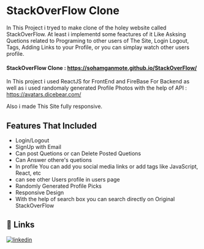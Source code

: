 
# StackOverFlow Clone 
In This Project i tryed to make clone of the holey website called StackOverFlow.
At least i implementd some feactures of it Like Asksing Quetions related to Programing to other users of The Site, Login Logout, Tags, Adding Links to your Profile, or you can simplay watch other users profile.

#### StackOverFlow Clone : https://sohamganmote.github.io/StackOverFlow/

In This project i used ReactJS for FrontEnd and FireBase For Backend as well as i used randomaly generated Profile Photos with the help of API : https://avatars.dicebear.com/

Also i made This Site fully responsive. 





## Features That Included

- Login/Logout
- SignUp with Email
- Can post Quetions or can Delete Posted Quetions 
- Can Answer othere's quetions 
- In profile You can add you social media links or add tags like JavaScript, React, etc
- can see other Users profile in users page
- Randomly Generated Profile Picks 
- Responsive Design 
- With the help of search box you can search directly on Original StackOverFlow
## 🔗 Links
[![linkedin](https://img.shields.io/badge/linkedin-0A66C2?style=for-the-badge&logo=linkedin&logoColor=white)](https://www.linkedin.com/in/sohamganmote/)



